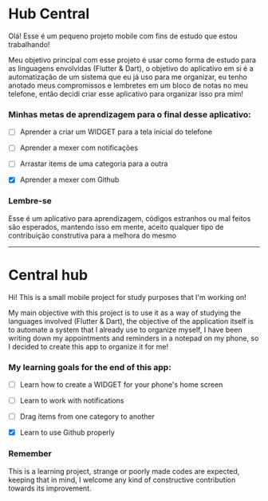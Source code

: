 # Hub Central

Olá! Esse é um pequeno projeto mobile com fins de estudo que estou trabalhando! 

Meu objetivo principal com esse projeto é usar como forma de estudo para as linguagens envolvidas (Flutter & Dart), o objetivo do aplicativo em si é a automatização de um sistema que eu já uso para me organizar, eu tenho anotado meus compromissos e lembretes em um bloco de notas no meu telefone, então decidi criar esse aplicativo para organizar isso pra mim! 

### Minhas metas de aprendizagem para o final desse aplicativo:

- [ ] Aprender a criar um WIDGET para a tela inicial do telefone
- [ ] Aprender a mexer com notificações
- [ ] Arrastar items de uma categoria para a outra
- [x] Aprender a mexer com Github


### Lembre-se
Esse é um aplicativo para aprendizagem, códigos estranhos ou mal feitos são esperados, mantendo isso em mente, aceito qualquer tipo de contribuição construtiva para a melhora do mesmo





----------------------------------------------------------
# Central hub

Hi! This is a small mobile project for study purposes that I'm working on!

My main objective with this project is to use it as a way of studying the languages involved (Flutter & Dart), the objective of the application itself is to automate a system that I already use to organize myself, I have been writing down my appointments and reminders in a notepad on my phone, so I decided to create this app to organize it for me!

### My learning goals for the end of this app:

- [ ] Learn how to create a WIDGET for your phone's home screen
- [ ] Learn to work with notifications
- [ ] Drag items from one category to another
- [x] Learn to use Github properly


### Remember
This is a learning project, strange or poorly made codes are expected, keeping that in mind, I welcome any kind of constructive contribution towards its improvement.
